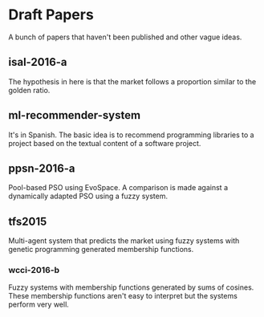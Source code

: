# Draft Papers

A bunch of papers that haven't been published and other vague ideas.

## isal-2016-a

The hypothesis in here is that the market follows a proportion similar
to the golden ratio.

## ml-recommender-system

It's in Spanish. The basic idea is to recommend programming libraries
to a project based on the textual content of a software project.

## ppsn-2016-a

Pool-based PSO using EvoSpace. A comparison is made against a
dynamically adapted PSO using a fuzzy system.

## tfs2015

Multi-agent system that predicts the market using fuzzy systems with
genetic programming generated membership functions.

### wcci-2016-b

Fuzzy systems with membership functions generated by sums of
cosines. These membership functions aren't easy to interpret but the
systems perform very well.
